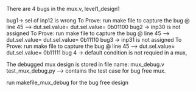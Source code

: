 There are 4 bugs in the mux.v, level1_design1 

bug1-> sel of inp12 is wrong
To Prove: run make file to capture the bug @ line 45 --> dut.sel.value= dut.sel.value= 0b01100
bug2 -> inp30 is not assigned 
To Prove: run make file to capture the bug @ line 45 --> dut.sel.value= dut.sel.value= 0b11110
bug3 -> inp31 is not assigned 
To Prove: run make file to capture the bug @ line 45 --> dut.sel.value= dut.sel.value= 0b11111
bug 4 -> default condition is not requied in a mux, 

The debugged mux design is stored in file name: mux_debug.v
test_mux_debug.py --> contains the test case for bug free mux.

run makefile_mux_debug for the bug free design
